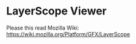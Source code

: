 LayerScope Viewer
==========

Please this read Mozilla Wiki:
https://wiki.mozilla.org/Platform/GFX/LayerScope
